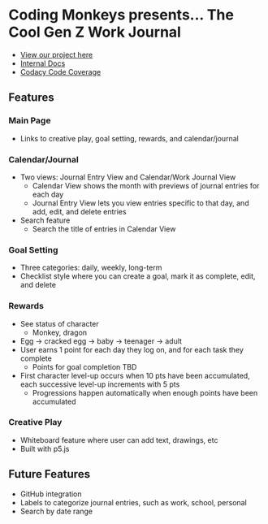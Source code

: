 # Coding Monkeys presents... The Cool Gen Z Work Journal

- [View our project here](https://cse110-sp24-group19.github.io/final-project/)
- [Internal Docs](https://cse110-sp24-group19.github.io/final-project/docs)
- [Codacy Code Coverage](https://app.codacy.com/organizations/gh/cse110-sp24-group19/dashboard)

## Features

### Main Page

- Links to creative play, goal setting, rewards, and calendar/journal

### Calendar/Journal

- Two views: Journal Entry View and Calendar/Work Journal View
  - Calendar View shows the month with previews of journal entries for each day
  - Journal Entry View lets you view entries specific to that day, and add, edit, and delete entries
- Search feature
  - Search the title of entries in Calendar View

### Goal Setting

- Three categories: daily, weekly, long-term
- Checklist style where you can create a goal, mark it as complete, edit, and delete

### Rewards

- See status of character
  - Monkey, dragon
- Egg -> cracked egg -> baby -> teenager -> adult
- User earns 1 point for each day they log on, and for each task they complete
  - Points for goal completion TBD
- First character level-up occurs when 10 pts have been accumulated, each successive level-up increments with 5 pts
  - Progressions happen automatically when enough points have been accumulated

### Creative Play

- Whiteboard feature where user can add text, drawings, etc
- Built with p5.js

## Future Features

- GitHub integration
- Labels to categorize journal entries, such as work, school, personal
- Search by date range
